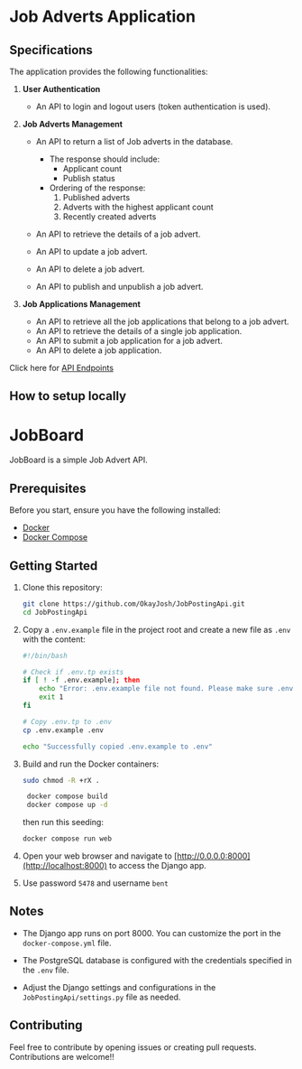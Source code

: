 
# Job Adverts Application

## Specifications

The application provides the following functionalities:

1. **User Authentication**
   - An API to login and logout users (token authentication is used).

2. **Job Adverts Management**
   - An API to return a list of Job adverts in the database.
     - The response should include:
       - Applicant count
       - Publish status
     - Ordering of the response:
       1. Published adverts
       2. Adverts with the highest applicant count
       3. Recently created adverts

   - An API to retrieve the details of a job advert.
   - An API to update a job advert.
   - An API to delete a job advert.
   - An API to publish and unpublish a job advert.

3. **Job Applications Management**
   - An API to retrieve all the job applications that belong to a job advert.
   - An API to retrieve the details of a single job application.
   - An API to submit a job application for a job advert.
   - An API to delete a job application.

Click here for [API Endpoints](job_posting.http)

## How to setup locally
# JobBoard

JobBoard is a simple Job Advert API.

## Prerequisites

Before you start, ensure you have the following installed:

- [Docker](https://www.docker.com/get-started)
- [Docker Compose](https://docs.docker.com/compose/install/)

## Getting Started

1. Clone this repository:

    ```bash
    git clone https://github.com/OkayJosh/JobPostingApi.git
    cd JobPostingApi
    ```

2. Copy a `.env.example` file in the project root and create a new file as `.env` with the content:
    ```bash
    #!/bin/bash

    # Check if .env.tp exists
    if [ ! -f .env.example]; then
        echo "Error: .env.example file not found. Please make sure .env.example exists in the project root."
        exit 1
    fi

    # Copy .env.tp to .env
    cp .env.example .env

    echo "Successfully copied .env.example to .env"
    ```
3. Build and run the Docker containers:

    ```bash
    sudo chmod -R +rX .
   ```
   
   ```bash
    docker compose build
    docker compose up -d
    ```

    then run this seeding:

    ```bash
    docker compose run web
    ```

4. Open your web browser and navigate to [http://0.0.0.0:8000](http://localhost:8000) to access the Django app.
5.  Use password ```5478``` and username ```bent```

## Notes

- The Django app runs on port 8000. You can customize the port in the `docker-compose.yml` file.

- The PostgreSQL database is configured with the credentials specified in the `.env` file.

- Adjust the Django settings and configurations in the `JobPostingApi/settings.py` file as needed.

## Contributing

Feel free to contribute by opening issues or creating pull requests. Contributions are welcome!!